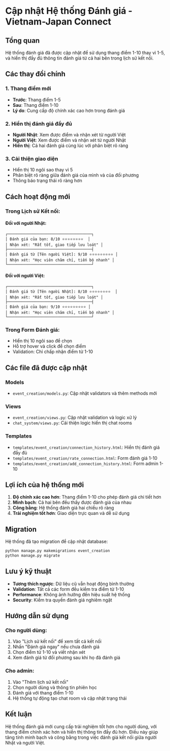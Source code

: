 # Cập nhật Hệ thống Đánh giá - Vietnam-Japan Connect

## Tổng quan

Hệ thống đánh giá đã được cập nhật để sử dụng thang điểm 1-10 thay vì 1-5, và hiển thị đầy đủ thông tin đánh giá từ cả hai bên trong lịch sử kết nối.

## Các thay đổi chính

### 1. **Thang điểm mới**
- **Trước**: Thang điểm 1-5
- **Sau**: Thang điểm 1-10
- **Lý do**: Cung cấp độ chính xác cao hơn trong đánh giá

### 2. **Hiển thị đánh giá đầy đủ**
- **Người Nhật**: Xem được điểm và nhận xét từ người Việt
- **Người Việt**: Xem được điểm và nhận xét từ người Nhật
- **Hiển thị**: Cả hai đánh giá cùng lúc với phân biệt rõ ràng

### 3. **Cải thiện giao diện**
- Hiển thị 10 ngôi sao thay vì 5
- Phân biệt rõ ràng giữa đánh giá của mình và của đối phương
- Thông báo trạng thái rõ ràng hơn

## Cách hoạt động mới

### **Trong Lịch sử Kết nối:**

#### **Đối với người Nhật:**
```
┌─────────────────────────────────────┐
│ Đánh giá của bạn: 8/10 ⭐⭐⭐⭐⭐⭐⭐⭐  │
│ Nhận xét: "Rất tốt, giao tiếp lưu loát" │
├─────────────────────────────────────┤
│ Đánh giá từ [Tên người Việt]: 9/10 ⭐⭐⭐⭐⭐⭐⭐⭐⭐ │
│ Nhận xét: "Học viên chăm chỉ, tiến bộ nhanh" │
└─────────────────────────────────────┘
```

#### **Đối với người Việt:**
```
┌─────────────────────────────────────┐
│ Đánh giá từ [Tên người Nhật]: 8/10 ⭐⭐⭐⭐⭐⭐⭐⭐  │
│ Nhận xét: "Rất tốt, giao tiếp lưu loát" │
├─────────────────────────────────────┤
│ Đánh giá của bạn: 9/10 ⭐⭐⭐⭐⭐⭐⭐⭐⭐ │
│ Nhận xét: "Học viên chăm chỉ, tiến bộ nhanh" │
└─────────────────────────────────────┘
```

### **Trong Form Đánh giá:**
- Hiển thị 10 ngôi sao để chọn
- Hỗ trợ hover và click để chọn điểm
- Validation: Chỉ chấp nhận điểm từ 1-10

## Các file đã được cập nhật

### **Models**
- `event_creation/models.py`: Cập nhật validators và thêm methods mới

### **Views**
- `event_creation/views.py`: Cập nhật validation và logic xử lý
- `chat_system/views.py`: Cải thiện logic hiển thị chat rooms

### **Templates**
- `templates/event_creation/connection_history.html`: Hiển thị đánh giá đầy đủ
- `templates/event_creation/rate_connection.html`: Form đánh giá 1-10
- `templates/event_creation/add_connection_history.html`: Form admin 1-10

## Lợi ích của hệ thống mới

1. **Độ chính xác cao hơn**: Thang điểm 1-10 cho phép đánh giá chi tiết hơn
2. **Minh bạch**: Cả hai bên đều thấy được đánh giá của nhau
3. **Công bằng**: Hệ thống đánh giá hai chiều rõ ràng
4. **Trải nghiệm tốt hơn**: Giao diện trực quan và dễ sử dụng

## Migration

Hệ thống đã tạo migration để cập nhật database:
```bash
python manage.py makemigrations event_creation
python manage.py migrate
```

## Lưu ý kỹ thuật

- **Tương thích ngược**: Dữ liệu cũ vẫn hoạt động bình thường
- **Validation**: Tất cả các form đều kiểm tra điểm từ 1-10
- **Performance**: Không ảnh hưởng đến hiệu suất hệ thống
- **Security**: Kiểm tra quyền đánh giá nghiêm ngặt

## Hướng dẫn sử dụng

### **Cho người dùng:**
1. Vào "Lịch sử kết nối" để xem tất cả kết nối
2. Nhấn "Đánh giá ngay" nếu chưa đánh giá
3. Chọn điểm từ 1-10 và viết nhận xét
4. Xem đánh giá từ đối phương sau khi họ đã đánh giá

### **Cho admin:**
1. Vào "Thêm lịch sử kết nối"
2. Chọn người dùng và thông tin phiên học
3. Đánh giá với thang điểm 1-10
4. Hệ thống tự động tạo chat room và cập nhật trạng thái

## Kết luận

Hệ thống đánh giá mới cung cấp trải nghiệm tốt hơn cho người dùng, với thang điểm chính xác hơn và hiển thị thông tin đầy đủ hơn. Điều này giúp tăng tính minh bạch và công bằng trong việc đánh giá kết nối giữa người Nhật và người Việt.

